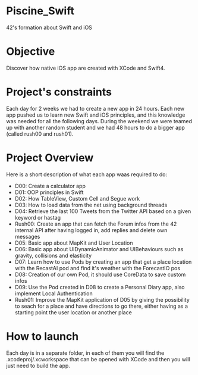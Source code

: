 # Piscine_Swift
42's formation about Swift and iOS

# Objective
Discover how native iOS app are created with XCode and Swift4.

# Project's constraints
Each day for 2 weeks we had to create a new app in 24 hours. Each new app pushed us to learn new Swift and iOS principles, and this knowledge was needed for all the following days.
During the weekend we were teamed up with another random student and we had 48 hours to do a bigger app (called rush00 and rush01).

# Project Overview
Here is a short description of what each app waas required to do:
- D00: Create a calculator app
- D01: OOP principles in Swift
- D02: How TableView, Custom Cell and Segue work
- D03: How to load data from the net using background threads
- D04: Retrieve the last 100 Tweets from the Twitter API based on a given keyword or hastag
- Rush00: Create an app that can fetch the Forum infos from the 42 internal API after having logged in, add replies and delete own messages
- D05: Basic app about MapKit and User Location
- D06: Basic app about UIDynamicAnimator and UIBehaviours such as gravity, collisions and elasticity
- D07: Learn how to use Pods by creating an app that get a place location with the RecastAI pod and find it's weather with the ForecastIO pos
- D08: Creation of our own Pod, it should use CoreData to save custom infos
- D09: Use the Pod created in D08 to create a Personal Diary app, also implement Local Authentication
- Rush01: Improve the MapKit application of D05 by giving the possibility to seach for a place and have directions to go there, either having as a starting point the user location or another place

# How to launch
Each day is in a separate folder, in each of them you will find the .xcodeproj/.xcworkspace that can be opened with XCode and then you will just need to build the app.
